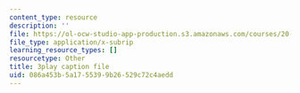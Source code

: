```yaml
---
content_type: resource
description: ''
file: https://ol-ocw-studio-app-production.s3.amazonaws.com/courses/20-219-becoming-the-next-bill-nye-writing-and-hosting-the-educational-show-january-iap-2015/086a453b5a1755399b26529c72c4aedd_17uL1VoaWTQ.vtt
file_type: application/x-subrip
learning_resource_types: []
resourcetype: Other
title: 3play caption file
uid: 086a453b-5a17-5539-9b26-529c72c4aedd
---
```

